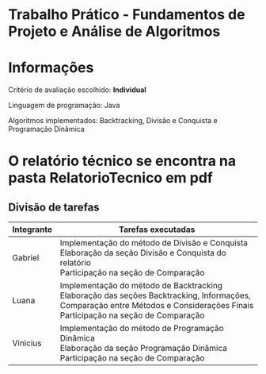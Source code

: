 # Trabalho Prático - Fundamentos de Projeto e Análise de Algoritmos 

# Informações

Critério de avaliação escolhido: **Individual**

Linguagem de programação: Java

Algoritmos implementados: Backtracking, Divisão e Conquista e Programação Dinâmica


# O relatório técnico se encontra na pasta RelatorioTecnico em pdf


## Divisão de tarefas

| Integrante | Tarefas executadas |
|------------|-------------------|
| Gabriel   | Implementação do método de Divisão e Conquista <br> Elaboração da seção Divisão e Conquista do relatório <br> Participação na seção de Comparação |
| Luana      | Implementação do método de Backtracking <br> Elaboração das seções Backtracking, Informações, Comparação entre Métodos e Considerações Finais <br> Participação na seção de Comparação |
| Vinicius    | Implementação do método de Programação Dinâmica <br> Elaboração da seção Programação Dinâmica <br> Participação na seção de Comparação |
